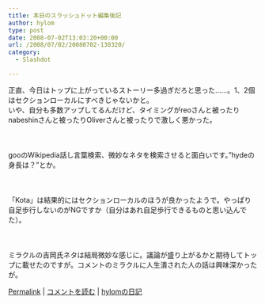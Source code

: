 ```yaml
---
title: 本日のスラッシュドット編集後記
author: hylom
type: post
date: 2008-07-02T13:03:20+00:00
url: /2008/07/02/20080702-130320/
category:
  - Slashdot

---
```

正直、今日はトップに上がっているストーリー多過ぎだろと思った……。1、2個はセクションローカルにすべきじゃないかと。   
いや、自分も多数アップしてるんだけど、タイミングがreoさんと被ったりnabeshinさんと被ったりOliverさんと被ったりで激しく悪かった。</br>  
</br>   
gooのWikipedia話し言葉検索、微妙なネタを検索させると面白いです。&#8221;hydeの身長は？&#8221;とか。</br>  
</br>   
「Kota」は結果的にはセクションローカルのほうが良かったようで。やっぱり自足歩行しないのがNGですか（自分はあれ自足歩行できるものと思い込んでた）。</br>  
</br>   
ミラクルの吉岡氏ネタは結局微妙な感じに。議論が盛り上がるかと期待してトップに載せたのですが。コメントのミラクルに人生潰された人の話は興味深かったが。</br> 

   [Permalink][1] |    [コメントを読む][2] |    [hylomの日記][3] 

</br>

 [1]: http://slashdot.jp/~hylom/journal/444700
 [2]: http://slashdot.jp/~hylom/journal/444700#acomments
 [3]: http://slashdot.jp/~hylom/journal/
